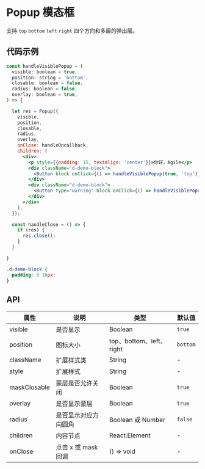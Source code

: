 
# Popup 模态框

支持 `top` `bottom` `left` `right` 四个方向和多层的弹出层。

## 代码示例
```jsx
const handleVisiblePopup = (
  visible: boolean = true,
  position: string = 'bottom',
  closable: boolean = false,
  radius: boolean = false,
  overlay: boolean = true,
) => {

  let res = Popup({
    visible,
    position,
    closable,
    radius,
    overlay,
    onClose: handleOncallback,
    children: (
      <div>
        <p style={{padding: 15, textAlign: 'center'}}>你好，Agile</p>
        <div className="d-demo-block">
          <Button block onClick={() => handleVisiblePopup(true, 'top')}>再弹一个顶部popup</Button>
        </div>
        <div className="d-demo-block">
          <Button type="warning" block onClick={() => handleVisiblePopup(false, position)}>关闭</Button>
        </div>
      </div>
    ),
  });

  const handleClose = () => {
    if (res) {
      res.close();
    }
  }

}
```

```css
.d-demo-block {
  padding: 0 16px;
}
```

## API

| 属性        | 说明           | 类型            | 默认值       |
|------------|----------------|----------------|--------------|
| visible    |   是否显示   | Boolean   | `true` |
| position    |   图标大小    | top、bottom、left、right  | `bottom` |
| className   | 扩展样式类  | String | - |
| style   | 扩展样式  | String | - |
| maskClosable   | 蒙层是否允许关闭  | Boolean | `true` |
| overlay   | 是否显示蒙层  | Boolean | `true` |
| radius   | 是否显示对应方向圆角 | Boolean 或 Number | `false` |
| children   | 内容节点  | React.Element | - |
| onClose   | 点击 x 或 mask 回调  | () => void | - |